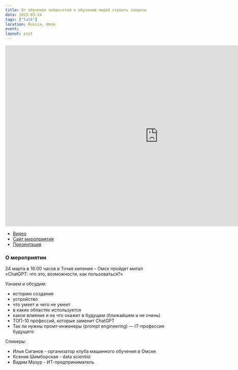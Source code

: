 ```yaml
---
title: От обучения нейросетей к обучению людей строить запросы
data: 2023-03-24
tags: ["talk"]
location: Russia, Omsk
event: 
layout: post
---
```


<iframe src="https://docs.google.com/presentation/d/e/2PACX-1vRcXXdf1xkiT_GH-d4nEOYMtp-EGR7OSMPKD9C9y-sUUBRZ3eWsv5f-jaRRT1qIJp7rdsQId_kqxCnP/pub?start=false&loop=false&delayms=3000" frameborder="0" width="960" height="569" allowfullscreen="true" mozallowfullscreen="true" webkitallowfullscreen="true"></iframe>

- [Видео](https://www.youtube.com/live/YkgYKPpYTAw?feature=share&t=292)
- [Сайт мероприятия](https://leader-id.ru/events/409108)
- [Презентация](https://docs.google.com/presentation/d/e/2PACX-1vRcXXdf1xkiT_GH-d4nEOYMtp-EGR7OSMPKD9C9y-sUUBRZ3eWsv5f-jaRRT1qIJp7rdsQId_kqxCnP/pub)


### О мероприятии

24 марта в 18:00 часов в Точке кипения – Омск пройдет
митап «ChatGPT: что это, возможности, как пользоваться?»

Узнаем и обсудим:

- историю создания
- устройство
- что умеет и чего не умеет
- в каких областях используется
- какое влияние и на что окажет в будущем (ближайшем и
не очень)
- ТОП-10 профессий, которые заменит ChatGPT
- Так ли нужны промт-инженеры (prompt engineering) — IT-профессия будущего

Спикеры:
- Илья Сиганов - организатор клуба машинного обучения в Омске
- Ксения Шимборская - data scientist
- Вадим Мазур - ИТ-предприниматель